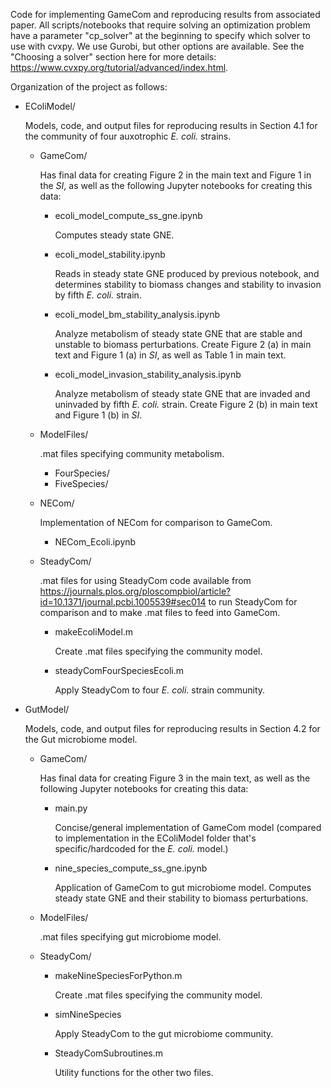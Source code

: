 Code for implementing GameCom and reproducing results from associated paper. All scripts/notebooks that 
require solving an optimization problem have a parameter "cp_solver" at the beginning to specify which solver 
to use with cvxpy. We use Gurobi, but other options are available. See the "Choosing a solver" 
section here for more details: https://www.cvxpy.org/tutorial/advanced/index.html.

Organization of the project as follows:

- EColiModel/
  
  Models, code, and output files for reproducing results in Section 4.1 for the community of four auxotrophic *E. coli.* strains.
  - GameCom/

    Has final data for creating Figure 2 in the main text and Figure 1 in the *SI*, as well as the following Jupyter notebooks for creating this data:
    - ecoli_model_compute_ss_gne.ipynb

      Computes steady state GNE. 
    - ecoli_model_stability.ipynb

      Reads in steady state GNE produced by previous notebook, and determines stability to biomass changes and stability to invasion by fifth *E. coli.* strain.
    - ecoli_model_bm_stability_analysis.ipynb

      Analyze metabolism of steady state GNE that are stable and unstable to biomass perturbations. Create Figure 2 (a) in main text and Figure 1 (a) in *SI*, as well as Table 1 in main text.
    - ecoli_model_invasion_stability_analysis.ipynb

      Analyze metabolism of steady state GNE that are invaded and uninvaded by fifth *E. coli.* strain. Create Figure 2 (b) in main text and Figure 1 (b) in *SI*.
  - ModelFiles/

    .mat files specifying community metabolism.
    - FourSpecies/
    - FiveSpecies/
  - NECom/

    Implementation of NECom for comparison to GameCom.
    - NECom_Ecoli.ipynb
  - SteadyCom/

    .mat files for using SteadyCom code available from https://journals.plos.org/ploscompbiol/article?id=10.1371/journal.pcbi.1005539#sec014 to run SteadyCom for comparison and to make .mat files to feed into GameCom.
    - makeEcoliModel.m

      Create .mat files specifying the community model.
    - steadyComFourSpeciesEcoli.m

      Apply SteadyCom to four *E. coli.* strain community.

- GutModel/

  Models, code, and output files for reproducing results in Section 4.2 for the Gut microbiome model.
  - GameCom/

    Has final data for creating Figure 3 in the main text, as well as the following Jupyter notebooks for creating this data:
    - main.py

      Concise/general implementation of GameCom model (compared to implementation in the EColiModel folder that's specific/hardcoded for the *E. coli.* model.)
    - nine_species_compute_ss_gne.ipynb

      Application of GameCom to gut microbiome model. Computes steady state GNE and their stability to biomass perturbations.
  - ModelFiles/

    .mat files specifying gut microbiome model.
  - SteadyCom/
    - makeNineSpeciesForPython.m

      Create .mat files specifying the community model.
    - simNineSpecies

      Apply SteadyCom to the gut microbiome community.
    - SteadyComSubroutines.m

      Utility functions for the other two files.

